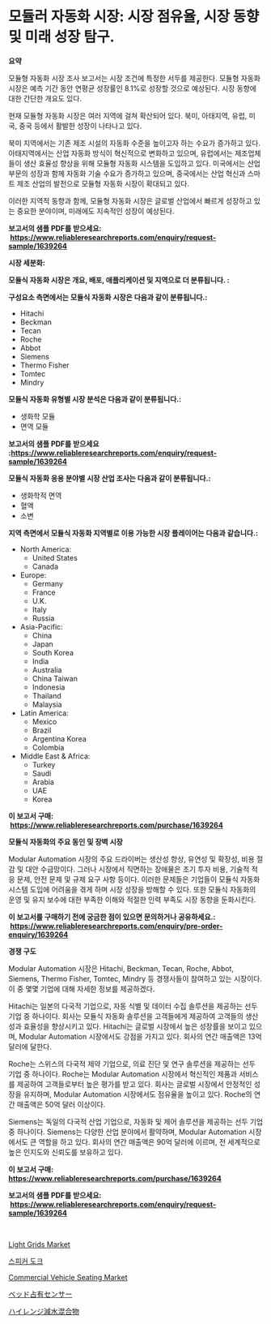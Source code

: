 <p><h1>모듈러 자동화 시장: 시장 점유율, 시장 동향 및 미래 성장 탐구.</h1></p><p><strong>요약</strong></p>
<p><p>모듈형 자동화 시장 조사 보고서는 시장 조건에 특정한 서두를 제공한다. 모듈형 자동화 시장은 예측 기간 동안 연평균 성장률인 8.1%로 성장할 것으로 예상된다. 시장 동향에 대한 간단한 개요도 있다. </p><p>현재 모듈형 자동화 시장은 여러 지역에 걸쳐 확산되어 있다. 북미, 아태지역, 유럽, 미국, 중국 등에서 활발한 성장이 나타나고 있다. </p><p>북미 지역에서는 기존 제조 시설의 자동화 수준을 높이고자 하는 수요가 증가하고 있다. 아태지역에서는 산업 자동화 방식이 혁신적으로 변화하고 있으며, 유럽에서는 제조업체들이 생산 효율성 향상을 위해 모듈형 자동화 시스템을 도입하고 있다. 미국에서는 산업 부문의 성장과 함께 자동화 기술 수요가 증가하고 있으며, 중국에서는 산업 혁신과 스마트 제조 산업의 발전으로 모듈형 자동화 시장이 확대되고 있다.</p><p>이러한 지역적 동향과 함께, 모듈형 자동화 시장은 글로벌 산업에서 빠르게 성장하고 있는 중요한 분야이며, 미래에도 지속적인 성장이 예상된다.</p></p>
<p><strong>보고서의 샘플 PDF를 받으세요: &nbsp;<a href="https://www.reliableresearchreports.com/enquiry/request-sample/1639264">https://www.reliableresearchreports.com/enquiry/request-sample/1639264</a></strong></p>
<p><strong>시장 세분화:</strong></p>
<p><strong> 모듈식 자동화 시장은 개요, 배포, 애플리케이션 및 지역으로 더 분류됩니다. :</strong></p>
<p><strong>구성요소 측면에서는 모듈식 자동화 시장은 다음과 같이 분류됩니다.:</strong></p>
<p><ul><li>Hitachi</li><li>Beckman</li><li>Tecan</li><li>Roche</li><li>Abbot</li><li>Siemens</li><li>Thermo Fisher</li><li>Tomtec</li><li>Mindry</li></ul></p>
<p><strong> 모듈식 자동화 유형별 시장 분석은 다음과 같이 분류됩니다.:</strong></p>
<p><ul><li>생화학 모듈</li><li>면역 모듈</li></ul></p>
<p><strong>보고서의 샘플 PDF를 받으세요 :<a href="https://www.reliableresearchreports.com/enquiry/request-sample/1639264">https://www.reliableresearchreports.com/enquiry/request-sample/1639264</a></strong></p>
<p><strong> 모듈식 자동화 응용 분야별 시장 산업 조사는 다음과 같이 분류됩니다.:</strong></p>
<p><ul><li>생화학적 면역</li><li>혈액</li><li>소변</li></ul></p>
<p><strong>지역 측면에서 모듈식 자동화 지역별로 이용 가능한 시장 플레이어는 다음과 같습니다.:</strong></p>
<p><ul>
    <li>
        North America:
        <ul>
            <li>United States</li>
            <li>Canada</li>
        </ul>
    </li>
    <li>
        Europe:
        <ul>
            <li>Germany</li>
            <li>France</li>
            <li>U.K.</li>
            <li>Italy</li>
            <li>Russia</li>
        </ul>
    </li>
    <li>
        Asia-Pacific:
        <ul>
            <li>China</li>
            <li>Japan</li>
            <li>South Korea</li>
            <li>India</li>
            <li>Australia</li>
            <li>China Taiwan</li>
            <li>Indonesia</li>
            <li>Thailand</li>
            <li>Malaysia</li>
        </ul>
    </li>
    <li>
        Latin America:
        <ul>
            <li>Mexico</li>
            <li>Brazil</li>
            <li>Argentina Korea</li>
            <li>Colombia</li>
        </ul>
    </li>
    <li>
        Middle East & Africa:
        <ul>
            <li>Turkey</li>
            <li>Saudi</li>
            <li>Arabia</li>
            <li>UAE</li>
            <li>Korea</li>
        </ul>
    </li>
    </ul></p>
<p><strong>이 보고서 구매: &nbsp;<a href="https://www.reliableresearchreports.com/purchase/1639264">https://www.reliableresearchreports.com/purchase/1639264</a></strong></p>
<p><strong>모듈식 자동화의 주요 동인 및 장벽 시장</strong></p>
<p><p>Modular Automation 시장의 주요 드라이버는 생산성 향상, 유연성 및 확장성, 비용 절감 및 대안 수급망이다. 그러나 시장에서 직면하는 장애물은 초기 투자 비용, 기술적 적응 문제, 안전 문제 및 규제 요구 사항 등이다. 이러한 문제들은 기업들이 모듈식 자동화 시스템 도입에 어려움을 겪게 하며 시장 성장을 방해할 수 있다. 또한 모듈식 자동화의 운영 및 유지 보수에 대한 부족한 이해와 적절한 인력 부족도 시장 동향을 둔화시킨다.</p></p>
<p><strong>이 보고서를 구매하기 전에 궁금한 점이 있으면 문의하거나 공유하세요.: &nbsp;<a href="https://www.reliableresearchreports.com/enquiry/pre-order-enquiry/1639264">https://www.reliableresearchreports.com/enquiry/pre-order-enquiry/1639264</a></strong></p>
<p><strong>경쟁 구도</strong></p>
<p><p>Modular Automation 시장은 Hitachi, Beckman, Tecan, Roche, Abbot, Siemens, Thermo Fisher, Tomtec, Mindry 등 경쟁사들이 참여하고 있는 시장이다. 이 중 몇몇 기업에 대해 자세한 정보를 제공하겠다.</p><p>Hitachi는 일본의 다국적 기업으로, 자동 식별 및 데이터 수집 솔루션을 제공하는 선두 기업 중 하나이다. 회사는 모듈식 자동화 솔루션을 고객들에게 제공하여 고객들의 생산성과 효율성을 향상시키고 있다. Hitachi는 글로벌 시장에서 높은 성장률을 보이고 있으며, Modular Automation 시장에서도 강점을 가지고 있다. 회사의 연간 매출액은 13억 달러에 달한다.</p><p>Roche는 스위스의 다국적 제약 기업으로, 의료 진단 및 연구 솔루션을 제공하는 선두 기업 중 하나이다. Roche는 Modular Automation 시장에서 혁신적인 제품과 서비스를 제공하여 고객들로부터 높은 평가를 받고 있다. 회사는 글로벌 시장에서 안정적인 성장을 유지하며, Modular Automation 시장에서도 점유율을 높이고 있다. Roche의 연간 매출액은 50억 달러 이상이다.</p><p>Siemens는 독일의 다국적 산업 기업으로, 자동화 및 제어 솔루션을 제공하는 선두 기업 중 하나이다. Siemens는 다양한 산업 분야에서 활약하며, Modular Automation 시장에서도 큰 역할을 하고 있다. 회사의 연간 매출액은 90억 달러에 이르며, 전 세계적으로 높은 인지도와 신뢰도를 보유하고 있다.</p></p>
<p><strong>이 보고서 구매: &nbsp; <a href="https://www.reliableresearchreports.com/purchase/1639264">https://www.reliableresearchreports.com/purchase/1639264</a></strong></p>
<p><strong>보고서의 샘플 PDF를 받으세요: &nbsp;<a href="https://www.reliableresearchreports.com/enquiry/request-sample/1639264">https://www.reliableresearchreports.com/enquiry/request-sample/1639264</a></strong><strong></strong></p>
<p>&nbsp;</p>
<p><p><a href="https://github.com/edytherolanlouisejk1miz0wig/Market-Research-Report-List-1/blob/main/light-grids-market.md">Light Grids Market</a></p><p><a href="https://github.com/bunxhcci35271755/Market-Research-Report-List-1/blob/main/68235039439.md">스피커 도크</a></p><p><a href="https://issuu.com/reportprime-2/docs/commercial-vehicle-seating-market-size-2030.pptx">Commercial Vehicle Seating Market</a></p><p><a href="https://medium.com/@vedakuvlis2023/%E3%83%99%E3%83%83%E3%83%89%E5%8D%A0%E6%9C%89%E3%82%BB%E3%83%B3%E3%82%B5%E3%83%BC%E5%B8%82%E5%A0%B4-%E5%B8%82%E5%A0%B4cagr-%E5%B8%82%E5%A0%B4%E3%83%88%E3%83%AC%E3%83%B3%E3%83%89-%E3%81%8A%E3%82%88%E3%81%B3%E6%88%90%E9%95%B7%E6%88%A6%E7%95%A5%E3%81%AB%E9%96%A2%E3%81%99%E3%82%8B%E6%B4%9E%E5%AF%9F-6d86101f969e">ベッド占有センサー</a></p><p><a href="https://github.com/efcvopdgkdx128/Market-Research-Report-List-1/blob/main/451121510026.md">ハイレンジ減水混合物</a></p></p>